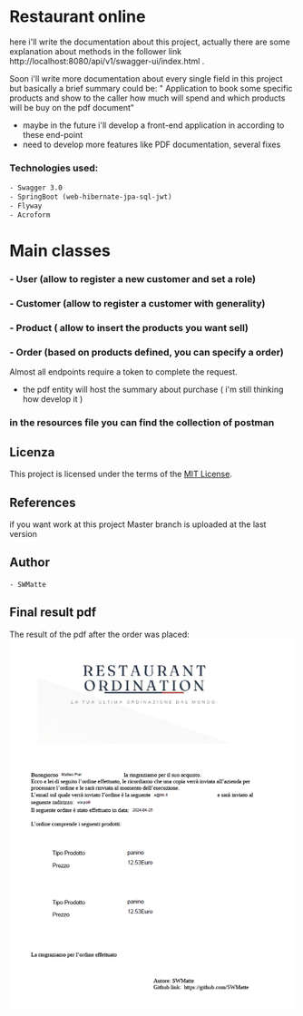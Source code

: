 # Restaurant online

here i'll write the documentation about this project, actually there are some explanation about methods in the follower link
http://localhost:8080/api/v1/swagger-ui/index.html .

Soon i'll write more documentation about every single field in this project
but basically a brief summary could be: " Application to book some specific products and show to the caller how much will spend and which products will be buy on the pdf document"

- maybe in the future i'll develop a front-end application in according to these end-point
- need to develop more features like PDF documentation, several fixes

### Technologies used: 
    - Swagger 3.0
    - SpringBoot (web-hibernate-jpa-sql-jwt)
    - Flyway
    - Acroform

# Main classes
### - User (allow to register a new customer and set a role)
### - Customer (allow to register a customer with generality)
### - Product ( allow to insert the products you want sell)
### - Order (based on products defined, you can specify a order)

Almost all endpoints require a token to complete the request.

- the pdf entity will host the summary about purchase ( i'm still thinking how develop it )


### in the resources file you can find the collection of postman

## Licenza

This project is licensed under the terms of the [MIT License](LICENSE).

## References
 if you want work at this project Master branch is uploaded at the last version

## Author
    - SWMatte

## Final result pdf
The result of the pdf after the order was placed:
![img.png](img.png)